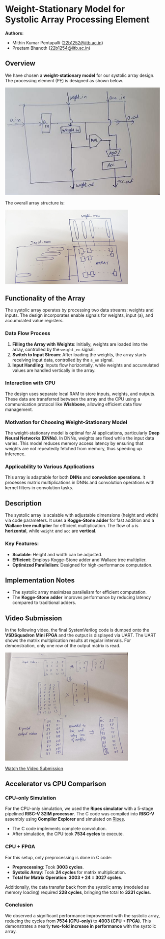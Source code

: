 # Weight-Stationary Model for Systolic Array Processing Element

**Authors:**
- Mithin Kumar Pentapalli (22b1252@iitb.ac.in)
- Preetam Bhanoth (22b1254@iitb.ac.in)

## Overview

We have chosen a **weight-stationary model** for our systolic array design. The processing element (PE) is designed as shown below.

![Processing Element](images/PE.jpg)

The overall array structure is:

<img src="images/array.jpg" width="400">

## Functionality of the Array

The systolic array operates by processing two data streams: weights and inputs. The design incorporates enable signals for weights, input (a), and accumulated value registers.

### Data Flow Process
1. **Filling the Array with Weights**: Initially, weights are loaded into the array, controlled by the `weight_en` signal.
2. **Switch to Input Stream**: After loading the weights, the array starts receiving input data, controlled by the `a_en` signal.
3. **Input Handling**: Inputs flow horizontally, while weights and accumulated values are handled vertically in the array.

### Interaction with CPU
The design uses separate local RAM to store inputs, weights, and outputs. These data are transferred between the array and the CPU using a communication protocol like **Wishbone**, allowing efficient data flow management.

### Motivation for Choosing Weight-Stationary Model
The weight-stationary model is optimal for AI applications, particularly **Deep Neural Networks (DNNs)**. In DNNs, weights are fixed while the input data varies. This model reduces memory access latency by ensuring that weights are not repeatedly fetched from memory, thus speeding up inference.

### Applicability to Various Applications
This array is adaptable for both **DNNs** and **convolution operations**. It processes matrix multiplications in DNNs and convolution operations with kernel filters in convolution tasks.

## Description

The systolic array is scalable with adjustable dimensions (height and width) via code parameters. It uses a **Kogge-Stone adder** for fast addition and a **Wallace tree multiplier** for efficient multiplication. The flow of `a` is **horizontal**, while `weight` and `acc` are **vertical**.

### Key Features:
- **Scalable**: Height and width can be adjusted.
- **Efficient**: Employs Kogge-Stone adder and Wallace tree multiplier.
- **Optimized Parallelism**: Designed for high-performance computation.

## Implementation Notes
- The systolic array maximizes parallelism for efficient computation.
- The **Kogge-Stone adder** improves performance by reducing latency compared to traditional adders.

## Video Submission
In the following video, the final SystemVerilog code is dumped onto the **VSDSquadron Mini FPGA** and the output is displayed via UART. The UART shows the matrix multiplication results at regular intervals. For demonstration, only one row of the output matrix is read.

<img src="images/TB.jpg" width="400">

[Watch the Video Submission](https://drive.google.com/drive/folders/1ws1UT1lFA6Y9jibZrNsLLUj5b1qORAI5?usp=sharing)

## Accelerator vs CPU Comparison

### CPU-only Simulation
For the CPU-only simulation, we used the **Ripes simulator** with a 5-stage pipelined **RISC-V 32IM processor**. The C code was compiled into **RISC-V** assembly using **Compiler Explorer** and simulated on [Ripes](https://ripes.me/).

- The C code implements complete convolution.
- After simulation, the CPU took **7534 cycles** to execute.

### CPU + FPGA
For this setup, only preprocessing is done in C code:
- **Preprocessing**: Took **3003 cycles**.
- **Systolic Array**: Took **24 cycles** for matrix multiplication.
- **Total for Matrix Operation**: **3003 + 24 = 3027 cycles**.

Additionally, the data transfer back from the systolic array (modeled as memory loading) required **228 cycles**, bringing the total to **3231 cycles**.

### Conclusion
We observed a significant performance improvement with the systolic array, reducing the cycles from **7534 (CPU-only)** to **4003 (CPU + FPGA)**. This demonstrates a nearly **two-fold increase in performance** with the systolic array.


